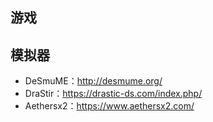 ## 游戏
## 模拟器
+ DeSmuME：http://desmume.org/
+ DraStir：https://drastic-ds.com/index.php/
+ Aethersx2：https://www.aethersx2.com/